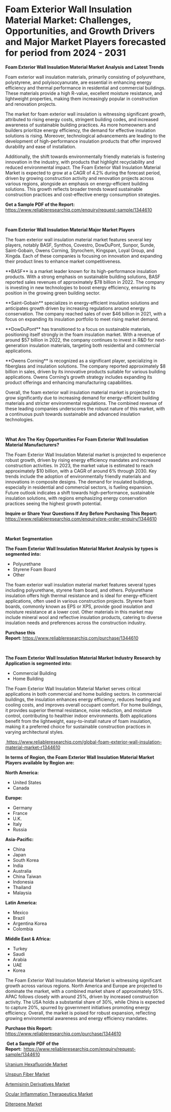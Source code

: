 <p><h1>Foam Exterior Wall Insulation Material Market: Challenges, Opportunities, and Growth Drivers and Major Market Players forecasted for period from 2024 - 2031</h1></p><p><strong>Foam Exterior Wall Insulation Material Market Analysis and Latest Trends</strong></p>
<p><p>Foam exterior wall insulation materials, primarily consisting of polyurethane, polystyrene, and polyisocyanurate, are essential in enhancing energy efficiency and thermal performance in residential and commercial buildings. These materials provide a high R-value, excellent moisture resistance, and lightweight properties, making them increasingly popular in construction and renovation projects. </p><p>The market for foam exterior wall insulation is witnessing significant growth, attributed to rising energy costs, stringent building codes, and increased awareness of sustainable building practices. As more homeowners and builders prioritize energy efficiency, the demand for effective insulation solutions is rising. Moreover, technological advancements are leading to the development of high-performance insulation products that offer improved durability and ease of installation. </p><p>Additionally, the shift towards environmentally friendly materials is fostering innovation in the industry, with products that highlight recyclability and reduced environmental impact. The Foam Exterior Wall Insulation Material Market is expected to grow at a CAGR of 4.2% during the forecast period, driven by growing construction activity and renovation projects across various regions, alongside an emphasis on energy-efficient building solutions. This growth reflects broader trends toward sustainable construction practices and cost-effective energy consumption strategies.</p></p>
<p><strong>Get a Sample PDF of the Report:&nbsp;</strong> <a href="https://www.reliableresearchiq.com/enquiry/request-sample/1344610?utm_campaign=1087&utm_medium=2&utm_source=Github&utm_content=ia&utm_term=11122024&utm_id=foam-exterior-wall-insulation-material">https://www.reliableresearchiq.com/enquiry/request-sample/1344610</a></p>
<p>&nbsp;</p>
<p><strong>Foam Exterior Wall Insulation Material Major Market Players</strong></p>
<p><p>The foam exterior wall insulation material market features several key players, notably BASF, Synthos, Covestro, DowDuPont, Sunpor, Sunde, Saint-Gobain, Owens Corning, Styrochem, Kingspan, Loyal Group, and Xingda. Each of these companies is focusing on innovation and expanding their product lines to enhance market competitiveness.</p><p>**BASF** is a market leader known for its high-performance insulation products. With a strong emphasis on sustainable building solutions, BASF reported sales revenues of approximately $78 billion in 2022. The company is investing in new technologies to boost energy efficiency, ensuring its position in the growing green building sector.</p><p>**Saint-Gobain** specializes in energy-efficient insulation solutions and anticipates growth driven by increasing regulations around energy conservation. The company reached sales of over $46 billion in 2021, with a focus on expanding its insulation portfolio to meet rising market demand.</p><p>**DowDuPont** has transitioned to a focus on sustainable materials, positioning itself strongly in the foam insulation market. With a revenue of around $57 billion in 2022, the company continues to invest in R&D for next-generation insulation materials, targeting both residential and commercial applications.</p><p>**Owens Corning** is recognized as a significant player, specializing in fiberglass and insulation solutions. The company reported approximately $8 billion in sales, driven by its innovative products suitable for various building applications. Owens Corning’s growth strategy includes expanding its product offerings and enhancing manufacturing capabilities.</p><p>Overall, the foam exterior wall insulation material market is projected to grow significantly due to increasing demand for energy-efficient building materials and stricter environmental regulations. The combined revenue of these leading companies underscores the robust nature of this market, with a continuous push towards sustainable and advanced insulation technologies.</p></p>
<p>&nbsp;</p>
<p><strong>What Are The Key Opportunities For Foam Exterior Wall Insulation Material Manufacturers?</strong></p>
<p><p>The Foam Exterior Wall Insulation Material market is projected to experience robust growth, driven by rising energy efficiency mandates and increased construction activities. In 2023, the market value is estimated to reach approximately $10 billion, with a CAGR of around 6% through 2030. Key trends include the adoption of environmentally friendly materials and innovations in composite designs. The demand for insulated buildings, especially in residential and commercial sectors, is fueling expansion. Future outlook indicates a shift towards high-performance, sustainable insulation solutions, with regions emphasizing energy conservation practices seeing the highest growth potential.</p></p>
<p><strong>Inquire or Share Your Questions If Any Before Purchasing This Report:</strong> <a href="https://www.reliableresearchiq.com/enquiry/pre-order-enquiry/1344610?utm_campaign=1087&utm_medium=2&utm_source=Github&utm_content=ia&utm_term=11122024&utm_id=foam-exterior-wall-insulation-material">https://www.reliableresearchiq.com/enquiry/pre-order-enquiry/1344610</a></p>
<p>&nbsp;</p>
<p><strong>Market Segmentation</strong></p>
<p><strong>The Foam Exterior Wall Insulation Material Market Analysis by types is segmented into:</strong></p>
<p><ul><li>Polyurethane</li><li>Styrene Foam Board</li><li>Other</li></ul></p>
<p><p>The foam exterior wall insulation material market features several types including polyurethane, styrene foam board, and others. Polyurethane insulation offers high thermal resistance and is ideal for energy-efficient applications, often used in various construction projects. Styrene foam boards, commonly known as EPS or XPS, provide good insulation and moisture resistance at a lower cost. Other materials in this market may include mineral wool and reflective insulation products, catering to diverse insulation needs and preferences across the construction industry.</p></p>
<p><strong>Purchase this Report:&nbsp;</strong><a href="https://www.reliableresearchiq.com/purchase/1344610?utm_campaign=1087&utm_medium=2&utm_source=Github&utm_content=ia&utm_term=11122024&utm_id=foam-exterior-wall-insulation-material">https://www.reliableresearchiq.com/purchase/1344610</a></p>
<p>&nbsp;</p>
<p><strong>The Foam Exterior Wall Insulation Material Market Industry Research by Application is segmented into:</strong></p>
<p><ul><li>Commercial Building</li><li>Home Building</li></ul></p>
<p><p>The Foam Exterior Wall Insulation Material Market serves critical applications in both commercial and home building sectors. In commercial buildings, the insulation enhances energy efficiency, reduces heating and cooling costs, and improves overall occupant comfort. For home buildings, it provides superior thermal resistance, noise reduction, and moisture control, contributing to healthier indoor environments. Both applications benefit from the lightweight, easy-to-install nature of foam insulation, making it a preferred choice for sustainable construction practices in varying architectural styles.</p></p>
<p><a href="https://www.reliableresearchiq.com/global-foam-exterior-wall-insulation-material-market-r1344610?utm_campaign=1087&utm_medium=2&utm_source=Github&utm_content=ia&utm_term=11122024&utm_id=foam-exterior-wall-insulation-material">&nbsp;https://www.reliableresearchiq.com/global-foam-exterior-wall-insulation-material-market-r1344610</a></p>
<p><strong>In terms of Region, the Foam Exterior Wall Insulation Material Market Players available by Region are:</strong></p>
<p>
    <p> <strong> North America: </strong>
        <ul>
            <li>United States</li>
            <li>Canada</li>
        </ul>
        </p> 
    <p> <strong> Europe: </strong>
        <ul>
            <li>Germany</li>
            <li>France</li>
            <li>U.K.</li>
            <li>Italy</li>
            <li>Russia</li>
        </ul>
        </p> 
    <p> <strong> Asia-Pacific: </strong>
        <ul>
            <li>China</li>
            <li>Japan</li>
            <li>South Korea</li>
            <li>India</li>
            <li>Australia</li>
            <li>China Taiwan</li>
            <li>Indonesia</li>
            <li>Thailand</li>
            <li>Malaysia</li>
        </ul>
        </p> 
    <p> <strong> Latin America: </strong>
        <ul>
            <li>Mexico</li>
            <li>Brazil</li>
            <li>Argentina Korea</li>
            <li>Colombia</li>
        </ul>
        </p> 
    <p> <strong> Middle East & Africa: </strong>
        <ul>
            <li>Turkey</li>
            <li>Saudi</li>
            <li>Arabia</li>
            <li>UAE</li>
            <li>Korea</li>
        </ul>
    </p>
    </p>
<p><p>The Foam Exterior Wall Insulation Material Market is witnessing significant growth across various regions. North America and Europe are projected to dominate the market, with a combined market share of approximately 55%. APAC follows closely with around 25%, driven by increased construction activity. The USA holds a substantial share of 30%, while China is expected to capture 20%, spurred by government initiatives promoting energy efficiency. Overall, the market is poised for robust expansion, reflecting growing environmental awareness and energy efficiency mandates.</p></p>
<p><strong>Purchase this Report: </strong><a href="https://www.reliableresearchiq.com/purchase/1344610?utm_campaign=1087&utm_medium=2&utm_source=Github&utm_content=ia&utm_term=11122024&utm_id=foam-exterior-wall-insulation-material">https://www.reliableresearchiq.com/purchase/1344610</a></p>
<p>&nbsp;<strong>Get a Sample PDF of the Report:&nbsp;&nbsp;</strong><a href="https://www.reliableresearchiq.com/enquiry/request-sample/1344610?utm_campaign=1087&utm_medium=2&utm_source=Github&utm_content=ia&utm_term=11122024&utm_id=foam-exterior-wall-insulation-material">https://www.reliableresearchiq.com/enquiry/request-sample/1344610</a></p>
<p><strong></strong></p>
<p><p><a href="https://www.linkedin.com/pulse/uranium-hexafluoride-market-size-forecast-2024-2031-cagr-1sb1e?utm_campaign=1087&utm_medium=2&utm_source=Github&utm_content=ia&utm_term=11122024&utm_id=foam-exterior-wall-insulation-material">Uranium Hexafluoride Market</a></p><p><a href="https://www.linkedin.com/pulse/c-hannibex-sqmmf?utm_campaign=1087&utm_medium=2&utm_source=Github&utm_content=ia&utm_term=11122024&utm_id=foam-exterior-wall-insulation-material">Unspun Fiber Market</a></p><p><a href="https://www.linkedin.com/pulse/global-artemisinin-derivatives-market-future-trends-segment-pk4fe?utm_campaign=1087&utm_medium=2&utm_source=Github&utm_content=ia&utm_term=11122024&utm_id=foam-exterior-wall-insulation-material">Artemisinin Derivatives Market</a></p><p><a href="https://github.com/ulyssacrayne00231/Market-Research-Report-List-1/blob/main/ocular-inflammation-therapeutics-market.md?utm_campaign=1087&utm_medium=2&utm_source=Github&utm_content=ia&utm_term=11122024&utm_id=foam-exterior-wall-insulation-material">Ocular Inflammation Therapeutics Market</a></p><p><a href="https://www.linkedin.com/pulse/diterpene-market-global-trends-forecast-2024-2031-skyresearch-srvqe?utm_campaign=1087&utm_medium=2&utm_source=Github&utm_content=ia&utm_term=11122024&utm_id=foam-exterior-wall-insulation-material">Diterpene Market</a></p></p>